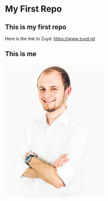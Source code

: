 # My First Repo
## This is my first repo
Here is the link to Zuyd: https://www.zuyd.nl/
## This is me
![Sander Schmeitz](img/sander_schmeitz.png)
